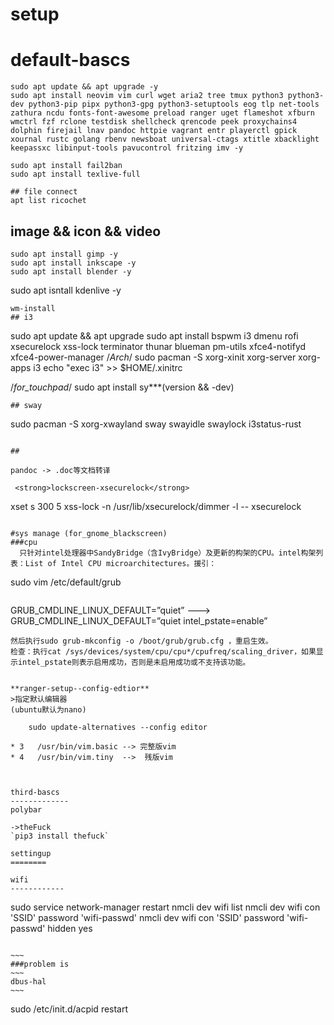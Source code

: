 # setup

default-bascs
==========
```
sudo apt update && apt upgrade -y
sudo apt install neovim vim curl wget aria2 tree tmux python3 python3-dev python3-pip pipx python3-gpg python3-setuptools eog tlp net-tools zathura ncdu fonts-font-awesome preload ranger uget flameshot xfburn wmctrl fzf rclone testdisk shellcheck qrencode peek proxychains4 dolphin firejail lnav pandoc httpie vagrant entr playerctl gpick xournal rustc golang rbenv newsboat universal-ctags xtitle xbacklight keepassxc libinput-tools pavucontrol fritzing imv -y

```
```
sudo apt install fail2ban
sudo apt install texlive-full

## file connect
apt list ricochet
```

## image && icon && video
```
sudo apt install gimp -y
sudo apt install inkscape -y
sudo apt install blender -y
```
sudo apt isntall kdenlive -y
```
wm-install
## i3
```
sudo apt update && apt upgrade
sudo apt install bspwm i3 dmenu rofi xsecurelock xss-lock terminator thunar blueman pm-utils xfce4-notifyd xfce4-power-manager
/*Arch*/
sudo pacman -S xorg-xinit xorg-server xorg-apps i3
echo "exec i3" >> $HOME/.xinitrc

/*for_touchpad*/
sudo apt install sy***(version && -dev)

```
## sway
```
sudo pacman -S xorg-xwayland sway swayidle swaylock i3status-rust
```

## 

pandoc -> .doc等文档转译

 <strong>lockscreen-xsecurelock</strong>

```
xset s 300 5
xss-lock -n /usr/lib/xsecurelock/dimmer -l -- xsecurelock
```

#sys manage (for_gnome_blackscreen)
###cpu
  只针对intel处理器中SandyBridge（含IvyBridge）及更新的构架的CPU。intel构架列表：List of Intel CPU microarchitectures。援引：
  ```
  sudo vim /etc/default/grub
  ```
  ```
  GRUB_CMDLINE_LINUX_DEFAULT=”quiet” ---> GRUB_CMDLINE_LINUX_DEFAULT=”quiet intel_pstate=enable”
  ```
  然后执行sudo grub-mkconfig -o /boot/grub/grub.cfg ，重启生效。
  检查：执行cat /sys/devices/system/cpu/cpu*/cpufreq/scaling_driver，如果显示intel_pstate则表示启用成功，否则是未启用成功或不支持该功能。


 **ranger-setup--config-edtior**
 >指定默认编辑器
 (ubuntu默认为nano)
```
        sudo update-alternatives --config editor
```
* 3   /usr/bin/vim.basic --> 完整版vim
* 4   /usr/bin/vim.tiny  -->  残版vim
                
        

third-bascs
-------------
polybar

->theFuck
`pip3 install thefuck`

settingup
========

wifi
------------
```
  sudo service network-manager restart
  nmcli dev wifi list
  nmcli dev wifi con 'SSID' password 'wifi-passwd'
  nmcli dev wifi con 'SSID' password 'wifi-passwd' hidden yes
```

~~~
###problem is 
~~~
dbus-hal 
~~~

```
sudo /etc/init.d/acpid restart
```
